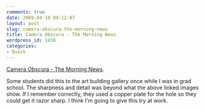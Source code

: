 ```yaml
---
comments: true
date: 2009-04-10 09:12:07
layout: post
slug: camera-obscura-the-morning-news
title: Camera Obscura - The Morning News
wordpress_id: 1438
categories:
- Quick
---
```


[Camera Obscura - The Morning News](http://www.themorningnews.org/archives/galleries/camera_obscura/).

Some students did this to the art building gallery once while I was in grad school. The sharpness and detail was beyond what the above linked images show. If I remember correctly, they used a copper plate for the hole so they could get it razor sharp. I think I'm going to give this try at work.
